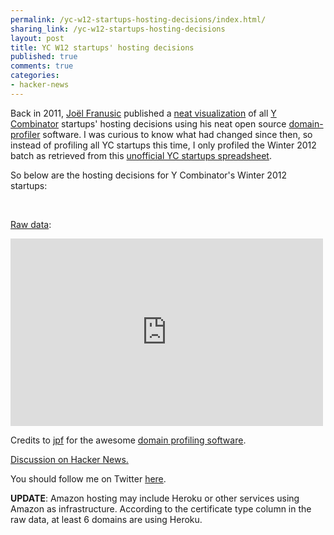 ```yaml
---
permalink: /yc-w12-startups-hosting-decisions/index.html/
sharing_link: /yc-w12-startups-hosting-decisions
layout: post
title: YC W12 startups' hosting decisions
published: true
comments: true
categories:
- hacker-news
---
```

<div>Back in 2011,&nbsp;<a href="https://github.com/jpf">Jo&euml;l Franusic</a> published a <a href="http://jpf.github.com/domain-profiler/ycombinator.html">neat visualization</a> of all <a href="http://www.ycombinator.com">Y Combinator</a> startups' hosting decisions using his neat open source <a href="https://github.com/jpf/domain-profiler">domain-profiler</a> software. I was curious to know what had changed since then, so instead of profiling all YC startups this time, I only profiled the Winter 2012 batch as retrieved from this <a href="https:docs.google.comspreadsheetccc?key=0AkkhSN3vaY4jdF90b1l1Vnl5NmZjaTBNQWlJYVozMEE#gid=0 ">unofficial YC startups spreadsheet</a>.</div>
<p />
<div>So below are the hosting decisions for Y Combinator's Winter 2012 startups:</div>
<p />
<div><img src="http://chart.apis.google.com/chart?chco=CFF09E,A8DBA8,79BD9A,3B8686,0B486B&amp;chd=s:CCCCCFHHHP9&amp;chl=SoftLayer|DreamHost|CloudFlare|1+and+1|Rackspace|DNS+issue|Linode|Go+Daddy|Media+Temple|Other+%2F+Self+Hosted|Amazon&amp;chtt=Web+Host&amp;cht=p&amp;chs=400x200&amp;chxr=0,1,24" alt="" /> <img src="http://chart.apis.google.com/chart?chco=CFF09E,A8DBA8,79BD9A,3B8686,0B486B&amp;chd=s:BBBBBD9&amp;chl=1+and+1|None|Self+Hosted|Mailgun|Other+%2F+Self+Hosted|Go+Daddy|Google&amp;chtt=Email+Host&amp;cht=p&amp;chs=400x200&amp;chxr=0,1,35" alt="" /> <img src="http://chart.apis.google.com/chart?chco=CFF09E,A8DBA8,79BD9A,3B8686,0B486B&amp;chd=s:FFFFFLLLQQQ49&amp;chl=Self+Hosted|DreamHost|Rackspace|WebFaction|eNom|Name.com|1+and+1|Media+Temple|Linode|CloudFlare|Other+%2F+Self+Hosted|Go+Daddy|Amazon&amp;chtt=DNS+Host&amp;cht=p&amp;chs=400x200&amp;chxr=0,1,11" alt="" /> <img src="http://chart.apis.google.com/chart?chco=CFF09E,A8DBA8,79BD9A,3B8686,0B486B&amp;chd=s:CCFFRX9&amp;chl=Tucows|1+and+1|Gandi+SAS|Name.com|Other+%2F+Self+Hosted|eNom|Go+Daddy&amp;chtt=Registrar&amp;cht=p&amp;chs=400x200&amp;chxr=0,1,21" alt="" /> <img src="http://chart.apis.google.com/chart?chco=CFF09E,A8DBA8,79BD9A,3B8686,0B486B&amp;chd=s:Hmu2229&amp;chl=VeriSign|Go+Daddy|Other+%2F+Self+Hosted|GeoTrust|Comodo+Group|None|DigiCert&amp;chtt=SSL+Issuer&amp;cht=p&amp;chs=400x200&amp;chxr=0,1,8" alt="" /> <img src="http://chart.apis.google.com/chart?chco=CFF09E,A8DBA8,79BD9A,3B8686,0B486B&amp;chd=s:Um9&amp;chl=None|normal|star&amp;chtt=Certificate+Type&amp;cht=p&amp;chs=400x200&amp;chxr=0,7,21" alt="" /></div>
<p><a href="https://docs.google.com/spreadsheet/ccc?key=0Ara_YbXDNXjrdEFnM3h3RlZZZFdfQmFCdFZEWFVpQmc">Raw data</a>:</p>
<p><iframe src="https://docs.google.com/spreadsheet/pub?key=0Ara_YbXDNXjrdEFnM3h3RlZZZFdfQmFCdFZEWFVpQmc&amp;single=true&amp;gid=0&amp;output=html&amp;widget=true" frameborder="0" height="300" width="500"></iframe></p>
<p>Credits to <a href="https://github.com/jpf">jpf</a> for the awesome <a href="https://github.com/jpf/domain-profiler">domain profiling software</a>.</p>
<p><a href="http://news.ycombinator.com/item?id=4429438">Discussion on Hacker News.</a></p>
<p>You should follow me on Twitter <a href="http://www.youtube.com/watch?v=dQw4w9WgXcQ">here</a>.</p>
<p><strong>UPDATE</strong>: Amazon hosting may include Heroku or other services using Amazon as infrastructure. According to the certificate type column in the raw data, at least 6 domains are using Heroku.</p>
